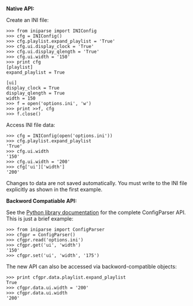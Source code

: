 **Native API:**

Create an INI file:
```
>>> from iniparse import INIConfig
>>> cfg = INIConfig()
>>> cfg.playlist.expand_playlist = 'True'
>>> cfg.ui.display_clock = 'True'
>>> cfg.ui.display_qlength = 'True'
>>> cfg.ui.width = '150'
>>> print cfg
[playlist]
expand_playlist = True

[ui]
display_clock = True
display_qlength = True
width = 150
>>> f = open('options.ini', 'w')
>>> print >>f, cfg
>>> f.close()
```

Access INI file data:
```
>>> cfg = INIConfig(open('options.ini'))
>>> cfg.playlist.expand_playlist
'True'
>>> cfg.ui.width
'150'
>>> cfg.ui.width = '200'
>>> cfg['ui']['width']
'200'
```

Changes to data are not saved automatically.  You must write to the INI file explicitly as shown in the first example.

**Backword Compatiable API:**

See the [Python library documentation](http://docs.python.org/lib/module-ConfigParser.html) for the complete ConfigParser API. This is just a brief example:
```
>>> from iniparse import ConfigParser
>>> cfgpr = ConfigParser()
>>> cfgpr.read('options.ini')
>>> cfgpr.get('ui', 'width')
'150'
>>> cfgpr.set('ui', 'width', '175')
```

The new API can also be accessed via backword-compatible objects:

```
>>> print cfgpr.data.playlist.expand_playlist
True
>>> cfgpr.data.ui.width = '200'
>>> cfgpr.data.ui.width
'200'
```